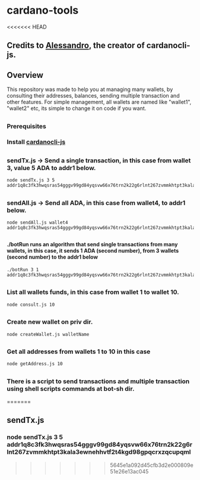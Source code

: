 # cardano-tools
<<<<<<< HEAD

## Credits to <a href="https://github.com/Berry-Pool/">Alessandro</a>, the creator of cardanocli-js.

## Overview
This repository was made to help you at managing many wallets, by consulting their addresses, balances, sending multiple transaction and other features.
For simple management, all wallets are named like "wallet1", "wallet2" etc, its simple to change it on code if you want.
##

### Prerequisites 
### Install <a href="https://github.com/Berry-Pool/cardanocli-js">cardanocli-js</a>

##

### sendTx.js -> Send a single transaction, in this case from wallet 3, value 5 ADA to addr1 below.
```
node sendTx.js 3 5 addr1q8c3fk3hwqsras54gggv99gd84yqsvw66x76trn2k22g6rlnt267zvmmkhtpt3kala3ewnehhvtf2t4kgd98gpqcrxzqcupqml
```
##
### sendAll.js -> Send all ADA, in this case from wallet4, to addr1 below.
```
node sendAll.js wallet4 addr1q8c3fk3hwqsras54gggv99gd84yqsvw66x76trn2k22g6rlnt267zvmmkhtpt3kala3ewnehhvtf2t4kgd98gpqcrxzqcupqml
```
##
#### ./botRun runs an algorithm that send single transactions from many wallets, in this case, it sends 1 ADA (second number), from 3 wallets (second number) to the addr1 below ###
```
./botRun 3 1 addr1q8c3fk3hwqsras54gggv99gd84yqsvw66x76trn2k22g6rlnt267zvmmkhtpt3kala3ewnehhvtf2t4kgd98gpqcrxzqcupqml
```
##
### List all wallets funds, in this case from wallet 1 to wallet 10.
``` 
node consult.js 10 
```
##
### Create new wallet on priv dir.
```
node createWallet.js walletName
```
##
### Get all addresses from wallets 1 to 10 in this case
```
node getAddress.js 10 
```
##
### There is a script to send transactions and multiple transaction using shell scripts commands at bot-sh dir.
=======
## sendTx.js 
### node sendTx.js 3 5 addr1q8c3fk3hwqsras54gggv99gd84yqsvw66x76trn2k22g6rlnt267zvmmkhtpt3kala3ewnehhvtf2t4kgd98gpqcrxzqcupqml
>>>>>>> 5645e1a092d45cfb3d2e000809e51e26e13ac045
